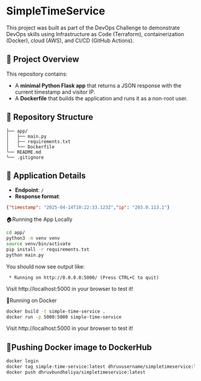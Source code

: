 # SimpleTimeService
This project was built as part of the DevOps Challenge to demonstrate DevOps skills using Infrastructure as Code (Terraform), containerization (Docker), cloud (AWS), and CI/CD (GitHub Actions).

## 🧠 Project Overview

This repository contains:
- A **minimal Python Flask app** that returns a JSON response with the current timestamp and visitor IP.
- A **Dockerfile** that builds the application and runs it as a non-root user.

## 📁 Repository Structure

```aiignore
├── app/
│   ├── main.py
│   ├── requirements.txt
│   └── Dockerfile
└── README.md
└── .gitignore
```

## 🚀 Application Details

- **Endpoint**: `/`
- **Response format**:
```json
{"timestamp": "2025-04-14T10:22:33.123Z","ip": "203.0.113.1"}
```

🏠Running the App Locally
```bash
cd app/
python3 -m venv venv
source venv/bin/activate
pip install -r requirements.txt
python main.py
```

You should now see output like:
```aiignore
 * Running on http://0.0.0.0:5000/ (Press CTRL+C to quit)
```
Visit http://localhost:5000 in your browser to test it!

🐳Running on Docker
```bash
docker build -t simple-time-service .
docker run -p 5000:5000 simple-time-service
```
Visit http://localhost:5000 in your browser to test it!

## 🐳Pushing Docker image to DockerHub

```bash
docker login
docker tag simple-time-service:latest dhruvusername/simpletimeservice:latest
docker push dhruvbundheliya/simpletimeservice:latest
```